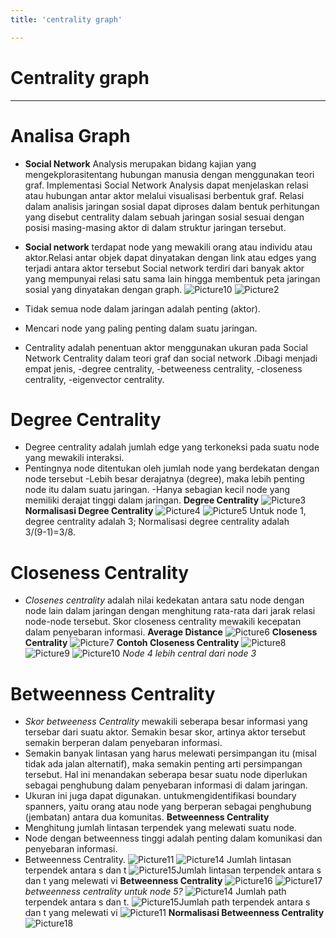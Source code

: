 ```yaml
---
title: 'centrality graph'

---
```


# Centrality graph
---

# Analisa Graph

* **Social Network** Analysis merupakan bidang kajian yang mengekplorasitentang hubungan manusia dengan menggunakan teori graf. Implementasi Social Network Analysis dapat menjelaskan relasi atau hubungan antar aktor melalui visualisasi berbentuk graf. Relasi dalam analisis jaringan sosial dapat diproses dalam bentuk perhitungan yang disebut centrality dalam sebuah jaringan sosial sesuai dengan posisi masing-masing aktor di dalam struktur jaringan tersebut.

* **Social network** 
terdapat node yang mewakili orang atau individu atau aktor.Relasi  antar objek  dapat dinyatakan dengan link atau edges yang terjadi antara aktor tersebut Social network terdiri dari banyak aktor yang mempunyai relasi satu sama lain hingga membentuk peta jaringan sosial yang dinyatakan dengan graph.
![Picture10](https://hackmd.io/_uploads/ryDj7gwfJx.png)
![Picture2](https://hackmd.io/_uploads/HkdaQxvfye.png)
* Tidak semua node dalam jaringan adalah penting  (aktor).
* Mencari node yang paling penting dalam suatu jaringan.
* Centrality adalah penentuan aktor menggunakan ukuran pada Social Network Centrality dalam teori graf dan social network .Dibagi menjadi empat jenis, 
-degree centrality, 
-betweeness centrality, 
-closeness centrality, 
-eigenvector centrality.

# Degree Centrality
* Degree centrality adalah jumlah edge yang terkoneksi pada suatu node yang mewakili interaksi.
* Pentingnya node ditentukan oleh jumlah node yang berdekatan dengan node tersebut
-Lebih besar derajatnya (degree), maka lebih penting node itu dalam suatu jaringan. 
-Hanya sebagian kecil node yang memiliki derajat tinggi dalam jaringan.
**Degree Centrality**
![Picture3](https://hackmd.io/_uploads/H1njExPGkg.png)
**Normalisasi  Degree Centrality**
![Picture4](https://hackmd.io/_uploads/BkpAEevf1e.png)
![Picture5](https://hackmd.io/_uploads/SJRxrxDGke.png)
Untuk  node 1, degree centrality adalah 3;
Normalisasi degree centrality adalah  
3/(9-1)=3/8.

# Closeness Centrality
* *Closenes centrality* adalah nilai kedekatan antara satu node dengan node lain dalam jaringan dengan menghitung rata-rata dari jarak relasi node-node tersebut. Skor closeness centrality mewakili kecepatan dalam penyebaran informasi.
**Average Distance**
![Picture6](https://hackmd.io/_uploads/HJgDrxDz1g.png)
**Closeness Centrality**
![Picture7](https://hackmd.io/_uploads/H1zKrewzye.png)
**Contoh Closeness Centrality**
![Picture8](https://hackmd.io/_uploads/Skk2SeDGJe.png)![Picture9](https://hackmd.io/_uploads/B1u6SlDMyg.png)
![Picture10](https://hackmd.io/_uploads/rk1lIxPMJl.png)
*Node 4  lebih central  dari node 3*

# Betweenness Centrality
* *Skor betweeness Centrality* mewakili seberapa besar informasi yang tersebar dari suatu aktor. Semakin besar skor, artinya aktor tersebut semakin berperan dalam penyebaran informasi.
* Semakin banyak lintasan yang harus melewati persimpangan itu (misal tidak ada jalan alternatif), maka semakin penting arti persimpangan tersebut. Hal ini menandakan seberapa besar suatu node diperlukan sebagai penghubung dalam penyebaran informasi di dalam jaringan.
* Ukuran ini juga dapat digunakan. untukmengidentifikasi boundary spanners, yaitu orang atau node yang berperan sebagai penghubung (jembatan) antara dua komunitas.
**Betweenness Centrality**
* Menghitung jumlah lintasan terpendek yang melewati suatu node.
* Node dengan  betweenness  tinggi  adalah  penting dalam komunikasi dan penyebaran informasi.
* Betweenness Centrality.
![Picture11](https://hackmd.io/_uploads/HyIZwxDGyl.png)
![Picture14](https://hackmd.io/_uploads/rkHVPxvGkg.png) Jumlah lintasan terpendek antara  s dan t
![Picture15](https://hackmd.io/_uploads/HJmwDgDGyg.png)Jumlah lintasan terpendek antara s dan t yang melewati vi
**Betweenness Centrality**
![Picture16](https://hackmd.io/_uploads/BksqDxPM1x.png)
![Picture17](https://hackmd.io/_uploads/H183vePfyl.png)
*betweenness centrality  untuk node 5?*
![Picture14](https://hackmd.io/_uploads/Hkm7ueDzkg.png) Jumlah path terpendek antara  s dan t.
![Picture15](https://hackmd.io/_uploads/HkeSuxvGyx.png)Jumlah path terpendek antara s dan t yang melewati  vi
![Picture11](https://hackmd.io/_uploads/BJ4u_ePG1x.png)
**Normalisasi Betweenness Centrality**
![Picture18](https://hackmd.io/_uploads/HkF5OxvfJg.png)











 

















